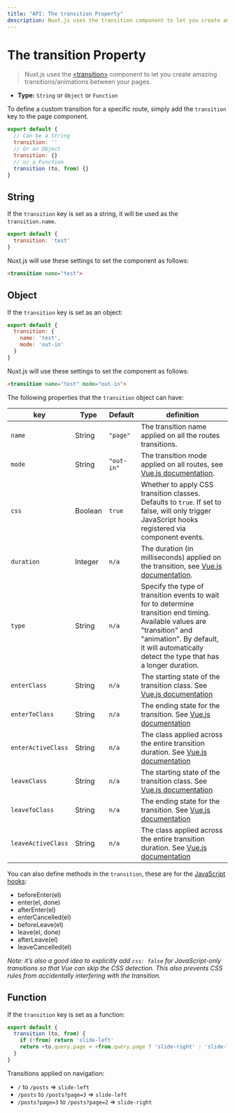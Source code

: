 ```yaml
---
title: "API: The transition Property"
description: Nuxt.js uses the transition component to let you create amazing transitions/animations between your pages.
---
```


# The transition Property

> Nuxt.js uses the [&lt;transition&gt;](http://vuejs.org/v2/guide/transitions.html#Transitioning-Single-Elements-Components) component to let you create amazing transitions/animations between your pages. 

- **Type:** `String` or `Object` or `Function`

To define a custom transition for a specific route, simply add the `transition` key to the page component.

```js
export default {
  // Can be a String
  transition: ''
  // Or an Object
  transition: {}
  // or a Function
  transition (to, from) {}
}
```

## String

If the `transition` key is set as a string, it will be used as the `transition.name`.

```js
export default {
  transition: 'test'
}
```

Nuxt.js will use these settings to set the component as follows:

```html
<transition name="test">
```

## Object

If the `transition` key is set as an object:

```js
export default {
  transition: {
    name: 'test',
    mode: 'out-in'
  }
}
```

Nuxt.js will use these settings to set the component as follows:

```html
<transition name="test" mode="out-in">
```

The following properties that the `transition` object can have:

| key  | Type | Default | definition |
|------|------|---------|-----------|
| `name` | String | `"page"` | The transition name applied on all the routes transitions. |
| `mode` | String | `"out-in"` | The transition mode applied on all routes, see [Vue.js documentation](http://vuejs.org/v2/guide/transitions.html#Transition-Modes). |
| `css` | Boolean | `true` | Whether to apply CSS transition classes. Defaults to `true`. If set to false, will only trigger JavaScript hooks registered via component events. |
| `duration` | Integer | `n/a` | The duration (in milliseconds) applied on the transition, see [Vue.js documentation](https://vuejs.org/v2/guide/transitions.html#Explicit-Transition-Durations). |
| `type` | String | `n/a` | Specify the type of transition events to wait for to determine transition end timing. Available values are "transition" and "animation". By default, it will automatically detect the type that has a longer duration. |
| `enterClass` | String | `n/a` | The starting state of the transition class. See [Vue.js documentation](https://vuejs.org/v2/guide/transitions.html#Custom-Transition-Classes) |
| `enterToClass` | String | `n/a` | The ending state for the transition. See [Vue.js documentation](https://vuejs.org/v2/guide/transitions.html#Custom-Transition-Classes) |
| `enterActiveClass` | String | `n/a` | The class applied across the entire transition duration. See [Vue.js documentation](https://vuejs.org/v2/guide/transitions.html#Custom-Transition-Classes) |
| `leaveClass` | String | `n/a` | The starting state of the transition class. See [Vue.js documentation](https://vuejs.org/v2/guide/transitions.html#Custom-Transition-Classes) |
| `leaveToClass` | String | `n/a` | The ending state for the transition. See [Vue.js documentation](https://vuejs.org/v2/guide/transitions.html#Custom-Transition-Classes) |
| `leaveActiveClass` | String | `n/a` | The class applied across the entire transition duration. See [Vue.js documentation](https://vuejs.org/v2/guide/transitions.html#Custom-Transition-Classes) |


You can also define methods in the `transition`, these are for the [JavaScript hooks](https://vuejs.org/v2/guide/transitions.html#JavaScript-Hooks):

- beforeEnter(el)
- enter(el, done)
- afterEnter(el)
- enterCancelled(el)
- beforeLeave(el)
- leave(el, done)
- afterLeave(el)
- leaveCancelled(el)

*Note: it’s also a good idea to explicitly add `css: false` for JavaScript-only transitions so that Vue can skip the CSS detection. This also prevents CSS rules from accidentally interfering with the transition.*

## Function

If the `transition` key is set as a function:

```js
export default {
  transition (to, from) {
    if (!from) return 'slide-left'
    return +to.query.page < +from.query.page ? 'slide-right' : 'slide-left'
  }
}
```

Transitions applied on navigation:
- `/` to `/posts` => `slide-left`
- `/posts` to `/posts?page=3` => `slide-left`
- `/posts?page=3` to `/posts?page=2` => `slide-right`
